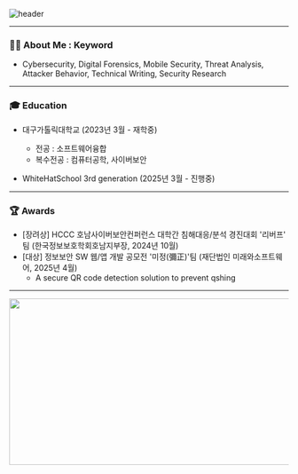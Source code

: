 ![header](https://capsule-render.vercel.app/api?type=wave&color=auto&height=300&section=header&text=hee&fontSize=90)

--- 
### 👩‍💻 About Me : Keyword    
- Cybersecurity, Digital Forensics, Mobile Security, Threat Analysis, Attacker Behavior, Technical Writing, Security Research  

---

### 🎓 Education  
- 대구가톨릭대학교 (2023년 3월 - 재학중)
  - 전공 : 소프트웨어융합
  - 복수전공 : 컴퓨터공학, 사이버보안

- WhiteHatSchool 3rd generation (2025년 3월 - 진행중) 

---

### 🏆 Awards

- [장려상] HCCC 호남사이버보안컨퍼런스 대학간 침해대응/분석 경진대회 '리버프' 팀 (한국정보보호학회호남지부장, 2024년 10월)  
- [대상] 정보보안 SW 웹/앱 개발 공모전 '미정(彌正)'팀 (재단법인 미래와소프트웨어, 2025년 4월)
  - A secure QR code detection solution to prevent qshing  


---

<a href="https://www.gitanimals.org/en_US?utm_medium=image&utm_source=ohnahee&utm_content=farm">
<img
  src="https://render.gitanimals.org/farms/ohnahee"
  width="1000"
  height="300"
/>
</a>
